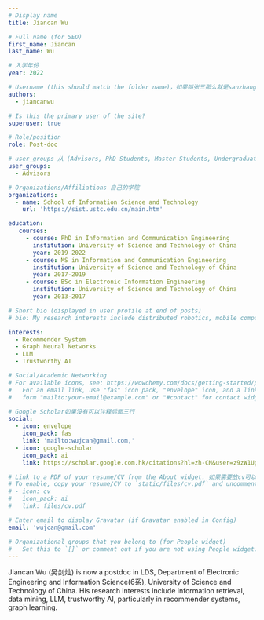 ```yaml
---
# Display name
title: Jiancan Wu

# Full name (for SEO)
first_name: Jiancan
last_name: Wu

# 入学年份
year: 2022

# Username (this should match the folder name)，如果叫张三那么就是sanzhang
authors:
  - jiancanwu

# Is this the primary user of the site? 
superuser: true

# Role/position 
role: Post-doc

# user_groups 从 (Advisors, PhD Students, Master Students, Undergraduate) 从这四个里面选
user_groups:
  - Advisors

# Organizations/Affiliations 自己的学院
organizations:
  - name: School of Information Science and Technology
    url: 'https://sist.ustc.edu.cn/main.htm'

education:
   courses:
     - course: PhD in Information and Communication Engineering
       institution: University of Science and Technology of China
       year: 2019-2022
     - course: MS in Information and Communication Engineering
       institution: University of Science and Technology of China
       year: 2017-2019
     - course: BSc in Electronic Information Engineering
       institution: University of Science and Technology of China
       year: 2013-2017

# Short bio (displayed in user profile at end of posts)
# bio: My research interests include distributed robotics, mobile computing and programmable matter.

interests:
  - Recommender System
  - Graph Neural Networks
  - LLM
  - Trustworthy AI

# Social/Academic Networking
# For available icons, see: https://wowchemy.com/docs/getting-started/page-builder/#icons
#   For an email link, use "fas" icon pack, "envelope" icon, and a link in the
#   form "mailto:your-email@example.com" or "#contact" for contact widget.

# Google Scholar如果没有可以注释后面三行
social:
  - icon: envelope
    icon_pack: fas
    link: 'mailto:wujcan@gmail.com,'
  - icon: google-scholar
    icon_pack: ai
    link: https://scholar.google.com.hk/citations?hl=zh-CN&user=z9zW1UgAAAAJ

# Link to a PDF of your resume/CV from the About widget. 如果需要放cv可以发给我
# To enable, copy your resume/CV to `static/files/cv.pdf` and uncomment the lines below.
# - icon: cv
#   icon_pack: ai
#   link: files/cv.pdf

# Enter email to display Gravatar (if Gravatar enabled in Config)
email: 'wujcan@gmail.com'

# Organizational groups that you belong to (for People widget)
#   Set this to `[]` or comment out if you are not using People widget.
---
```


Jiancan Wu (吴剑灿) is now a postdoc in LDS, Department of Electronic Engineering and Information Science(6系), University of Science and Technology of China. His research interests include information retrieval, data mining, LLM, trustworthy AI, particularly in recommender systems, graph learning.

